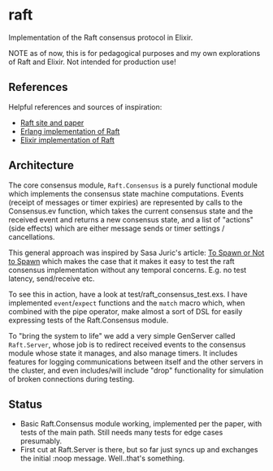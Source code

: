 # raft

Implementation of the Raft consensus protocol in Elixir.

NOTE as of now, this is for pedagogical purposes and my own explorations
of Raft and Elixir.  Not intended for production use!

## References

Helpful references and sources of inspiration:

* [Raft site and paper](https://raft.github.io/)
* [Erlang implementation of Raft](https://github.com/rabbitmq/ra)
* [Elixir implementation of Raft](https://github.com/toniqsystems/raft)

## Architecture

The core consensus module, `Raft.Consensus` is a purely functional module which
implements the consensus state machine computations.  Events (receipt of messages
or timer expiries) are represented by calls to the Consensus.ev function,
which takes the current consensus state and the received event and returns
a new consensus state, and a list of "actions" (side effects) which are
either message sends or timer settings / cancellations.

This general approach was inspired by Sasa Juric's article:
[To Spawn or Not to Spawn](https://www.theerlangelist.com/article/spawn_or_not)
which makes the case that it makes it easy to test the raft consensus
implementation without any temporal concerns.  E.g. no test latency, send/receive etc.

To see this in action, have a look at test/raft_consensus_test.exs.  I have
implemented `event`/`expect` functions and the `match` macro which, when
combined with the pipe operator, make almost a sort of DSL for easily
expressing tests of the Raft.Consensus module.

To "bring the system to life" we add a very simple GenServer called
`Raft.Server`, whose job is to redirect received events to the consensus
module whose state it manages, and also manage timers.  It includes
features for logging communications between itself and the other servers
in the cluster, and even includes/will include "drop" functionality for simulation
of broken connections during testing.

## Status

* Basic Raft.Consensus module working, implemented per the paper, with tests of
  the main path.  Still needs many tests for edge cases presumably.
* First cut at Raft.Server is there, but so far just syncs up and exchanges
  the initial :noop message.  Well..that's something.

